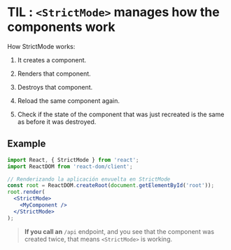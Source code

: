 
# TIL : `<StrictMode>` manages how the components work


How StrictMode works:

1. It creates a component.

2. Renders that component.

3. Destroys that component.

4. Reload the same component again.

5. Check if the state of the component that was just recreated is the same as before it was destroyed.

## Example 

```jsx
import React, { StrictMode } from 'react';
import ReactDOM from 'react-dom/client';

// Renderizando la aplicación envuelta en StrictMode
const root = ReactDOM.createRoot(document.getElementById('root'));
root.render(
  <StrictMode>
    <MyComponent />
  </StrictMode>
);

```


> **If you call an** `/api` endpoint, and you see that the component was created twice, that means `<StrictMode>` is working.





